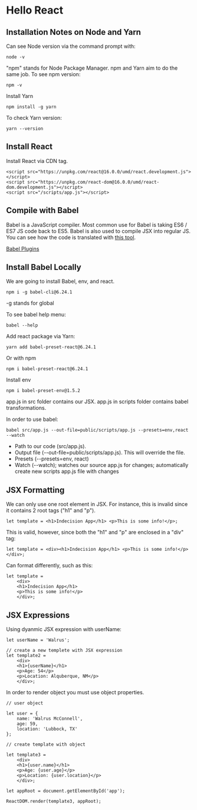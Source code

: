 # Hello React

## Installation Notes on Node and Yarn

Can see Node version via the command prompt with:

```
node -v
```

"npm" stands for Node Package Manager. npm and Yarn aim to do the same job. To see npm version:

```
npm -v
```

Install Yarn

```
npm install -g yarn
```

To check Yarn version:

```
yarn --version
```

## Install React

Install React via CDN tag. 

```
<script src="https://unpkg.com/react@16.0.0/umd/react.development.js"></script>
<script src="https://unpkg.com/react-dom@16.0.0/umd/react-dom.development.js"></script>
<script src="/scripts/app.js"></script>
```

## Compile with Babel

Babel is a JavaScript compiler. Most common use for Babel is taking ES6 / ES7 JS code back to ES5. Babel is also used to compile JSX into regular JS. You can see how the code is translated with [this tool](https://babeljs.io/repl). 

[Babel Plugins](https://babeljs.io/docs/en/plugins)

## Install Babel Locally

We are going to install Babel, env, and react. 

```
npm i -g babel-cli@6.24.1
```
-g stands for global

To see babel help menu:

```
babel --help
```

Add react package via Yarn:

```
yarn add babel-preset-react@6.24.1
```

Or with npm

```
npm i babel-preset-react@6.24.1
```

Install env

```
npm i babel-preset-env@1.5.2
```

app.js in src folder contains our JSX. app.js in scripts folder contains babel transformations.

In order to use babel:

```
babel src/app.js --out-file=public/scripts/app.js --presets=env,react --watch
```

* Path to our code (src/app.js). 
* Output file (--out-file=public/scripts/app.js). This will override the file. 
* Presets (--presets=env, react)
* Watch (--watch); watches our source app.js for changes; automatically create new scripts app.js file with changes

## JSX Formatting

We can only use one root element in JSX. For instance, this is invalid since it contains 2 root tags ("h1" and "p"). 

```
let template = <h1>Indecision App</h1> <p>This is some info!</p>;
```

This is valid, however, since both the "h1" and "p" are enclosed in a "div" tag:

```
let template = <div><h1>Indecision App</h1> <p>This is some info!</p></div>;
```

Can format differently, such as this:

```
let template = 
    <div>
    <h1>Indecision App</h1> 
    <p>This is some info!</p>
    </div>;
```

## JSX Expressions

Using dyanmic JSX expression with userName:

```
let userName = 'Walrus';

// create a new templete with JSX expression
let template2 = 
    <div>
    <h1>{userName}</h1> 
    <p>Age: 54</p>
    <p>Location: Alquberque, NM</p>
    </div>;
```

In order to render object you must use object properties. 

```
// user object

let user = {
    name: 'Walrus McConnell',
    age: 59, 
    location: 'Lubbock, TX'
};

// create template with object

let template3 = 
    <div>
    <h1>{user.name}</h1> 
    <p>Age: {user.age}</p>
    <p>Location: {user.location}</p>
    </div>;

let appRoot = document.getElementById('app');

ReactDOM.render(template3, appRoot);
```

